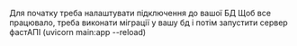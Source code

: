 Для початку треба налаштувати підключення до вашої БД
Щоб все працювало, треба виконати міграції у вашу бд і потім запустити сервер фастАПІ (uvicorn main:app --reload)
